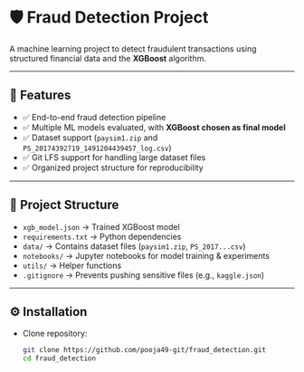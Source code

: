 # 🛡️ Fraud Detection Project

A machine learning project to detect fraudulent transactions using structured financial data and the **XGBoost** algorithm.  

---

## 📌 Features
- ✅ End-to-end fraud detection pipeline  
- ✅ Multiple ML models evaluated, with **XGBoost chosen as final model**  
- ✅ Dataset support (`paysim1.zip` and `PS_20174392719_1491204439457_log.csv`)  
- ✅ Git LFS support for handling large dataset files  
- ✅ Organized project structure for reproducibility  

---

## 📂 Project Structure
- `xgb_model.json` → Trained XGBoost model  
- `requirements.txt` → Python dependencies  
- `data/` → Contains dataset files (`paysim1.zip`, `PS_2017...csv`)  
- `notebooks/` → Jupyter notebooks for model training & experiments  
- `utils/` → Helper functions  
- `.gitignore` → Prevents pushing sensitive files (e.g., `kaggle.json`)  

---

## ⚙️ Installation
- Clone repository:
  ```bash
  git clone https://github.com/pooja49-git/fraud_detection.git
  cd fraud_detection
